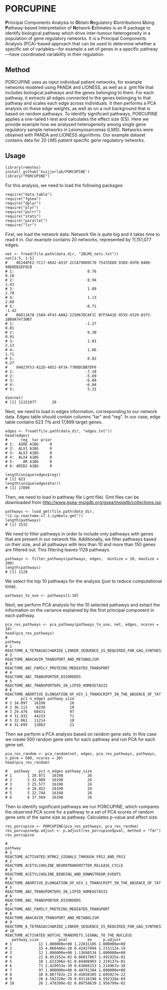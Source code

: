# PORCUPINE
**P**rincipal Components Analysis to **O**btain **R**egulatory **C**ontributions **U**sing **P**athway-based Interpretation of **N**etwork **E**stimates is an R package to identify biological pathway which drive inter-tumour heterogeneity in a population of gene regulatory networks. It is a Principal Components Analysis (PCA)-based approach that can be used to determine whether a specific set of variables—for example a set of genes in a specific pathway—have coordinated variability in their regulation.

## Method
PORCUPINE uses as input individual patient networks, for example networks modeled using PANDA and LIONESS, as well as a .gmt file that includes biological pathways and the genes belonging to them. For each pathway, it extracts all edges connected to the genes belonging to that pathway and scales each edge across individuals. It then performs a PCA analysis on these edge weights, as well as on a null background that is based on random pathways. To identify significant pathways, PORCUPINE applies a one-tailed t-test and calculates the effect size (ES). 
Here we provide example how we analysed heterogeneity among single gene regulatory sample networks in Leiomyosarcomas (LMS). Networks were obtained with PANDA and LIONESS algorithms. Our example dataset contains data for 20 LMS patient specific gene regulatory networks. 

## Usage
```{r}
library(remotes)
install_github('kuijjerlab/PORCUPINE')
library("PORCUPINE")
```
For this analysis, we need to load the following packages:
```{r}
require("data.table")
require("fgsea")
require("dplyr")
require("plyr")
require("purrr")
require("stats")
require("parallel")
require("lsr")
```
First, we load the network data. Network file is quite big and it takes time to read it in. Our example contains 20 networks, represented by 11,151,077 edges.

```{r}
net <- fread(file.path(data_dir, "20LMS_nets.txt"))
net[1:5, 1:5]
#    0E244FE2-7C17-4642-A51F-2CCA796D9C70 75435ED8-93E8-45FB-8480-98D8EB2EF8CB
# 1:                                 0.76                                 0.10
# 2:                                 0.94                                 1.43
# 3:                                 1.09                                 2.78
# 4:                                 1.13                                 2.60
# 5:                                -0.71                                -1.42
#    B6D11678-15A9-4F43-A0A2-225067DCAF1C B7F5A41E-9559-4329-81F5-1B88A74730B7
# 1:                                -1.27                                 0.01
# 2:                                 0.30                                 0.91
# 3:                                 1.01                                 2.13
# 4:                                 1.66                                 1.71
# 5:                                 0.02                                 0.27
#    04823F53-A12D-4852-8F34-77B9DCBB7DF0
# 1:                                -7.18
# 2:                                -5.69
# 3:                                -6.09
# 4:                                -6.04
# 5:                                 5.31

dim(net)
# [1] 11151077       20
```

Next, we need to load in edges information, corresponding to our network data. Edges table should contain columns "tar" and "reg". In our case, edge table contains 623 Tfs and 17,899 target genes.

```{r}
edges <- fread(file.path(data_dir, "edges.txt"))
head(edges)
#      reg  tar prior
# 1:  AIRE A1BG     0
# 2:  ALX1 A1BG     0
# 3:  ALX3 A1BG     0
# 4:  ALX4 A1BG     0
# 5:    AR A1BG     0
# 6: ARID2 A1BG     0

length(unique(edges$reg))
# [1] 623
length(unique(edges$tar))
# [1] 17899
```
Then, we need to load in pathway file (.gmt file). Gmt files can be downloaded from http://www.gsea-msigdb.org/gsea/msigdb/collections.jsp
```{r}
pathways <- load_gmt(file.path(data_dir, "c2.cp.reactome.v7.1.symbols.gmt"))
length(pathways)
# [1] 1532
```
We need to filter pathways in order to include only pathways with genes that are present in our network file. Additionally, we filter pathways based on their size, and all pathways with less than 10 and more than 150 genes are filtered out. This filtering leaves 1128 pathways.
```{r}
pathways <- filter_pathways(pathways, edges,  minSize = 10, maxSize = 200)
length(pathways)
# [1] 1128
```
We select the top 10 pathways for the analysis (just to reduce computational time).
```{r}
pathways_to_use <- pathways[1:10]
```
Next, we perform PCA analysis for the 10 selected pathawys and extact the information on the variance explained by the first principal component in each pathway.
```{r}
pca_res_pathways <- pca_pathway(pathways_to_use, net, edges, ncores = 10)
head(pca_res_pathways)
#                                                                   pathway
# 1 REACTOME_A_TETRASACCHARIDE_LINKER_SEQUENCE_IS_REQUIRED_FOR_GAG_SYNTHESIS
# 2                               REACTOME_ABACAVIR_TRANSPORT_AND_METABOLISM
# 3                          REACTOME_ABC_FAMILY_PROTEINS_MEDIATED_TRANSPORT
# 4                                       REACTOME_ABC_TRANSPORTER_DISORDERS
# 5                           REACTOME_ABC_TRANSPORTERS_IN_LIPID_HOMEOSTASIS
# 6   REACTOME_ABORTIVE_ELONGATION_OF_HIV_1_TRANSCRIPT_IN_THE_ABSENCE_OF_TAT
#      pc1 n_edges pathway_size
# 1 34.897   16198           26
# 2 36.113    6230           10
# 3 29.476   60431           97
# 4 31.932   44233           71
# 5 32.061   11214           18
# 6 31.695   13083           21
```
Then we perform a PCA analysis based on random gene sets. In this case we create 500 random gene sets for each pathway and run PCA for each gene set.

```{r}
pca_res_random <- pca_random(net, edges, pca_res_pathways, pathways, n_perm = 500, ncores = 20)
head(pca_res_random)

#   pathway    pc1 n_edges pathway_size
# 1       1 28.071   16198           26
# 2       2 32.989   16198           26
# 3       3 25.577   16198           26
# 4       4 28.452   16198           26
# 5       5 22.744   16198           26
# 6       6 37.569   16198           26

```
Then to identify significant pathways we run PORCUPINE, which compares the observed PCA score for a pathway to a set of PCA scores of random gene sets of the same size as pathway. Calculates p-value and effect size.
```{r}
res_porcupine <- PORCUPINE(pca_res_pathways, pca_res_random)
res_porcupine$p.adjust <- p.adjust(res_porcupine$pval, method = "fdr")
res_porcupine

#                                                                    pathway
# 1                    REACTOME_ACTIVATED_NTRK2_SIGNALS_THROUGH_FRS2_AND_FRS3
# 2                     REACTOME_ACETYLCHOLINE_NEUROTRANSMITTER_RELEASE_CYCLE
# 3                      REACTOME_ACETYLCHOLINE_BINDING_AND_DOWNSTREAM_EVENTS
# 4    REACTOME_ABORTIVE_ELONGATION_OF_HIV_1_TRANSCRIPT_IN_THE_ABSENCE_OF_TAT
# 5                            REACTOME_ABC_TRANSPORTERS_IN_LIPID_HOMEOSTASIS
# 6                                        REACTOME_ABC_TRANSPORTER_DISORDERS
# 7                           REACTOME_ABC_FAMILY_PROTEINS_MEDIATED_TRANSPORT
# 8                                REACTOME_ABACAVIR_TRANSPORT_AND_METABOLISM
# 9  REACTOME_A_TETRASACCHARIDE_LINKER_SEQUENCE_IS_REQUIRED_FOR_GAG_SYNTHESIS
# 10                REACTOME_ACTIVATED_NOTCH1_TRANSMITS_SIGNAL_TO_THE_NUCLEUS
   pathway_size         pval         es     p.adjust
# 1            11 1.000000e+00 1.22831105 1.000000e+00
# 2            15 4.860446e-20 0.42427094 1.215112e-19
# 3            12 1.000000e+00 1.13698534 1.000000e+00
# 4            21 8.951552e-02 0.06017867 1.491925e-01
# 5            18 1.623396e-01 0.04408903 2.319137e-01
# 6            71 2.429933e-39 0.63868153 1.214967e-38
# 7            97 1.000000e+00 0.48791384 1.000000e+00
# 8            10 8.087782e-23 0.45858385 2.695927e-22
# 9            26 4.592328e-70 0.93116198 4.592328e-69
# 10           26 1.478399e-02 0.09758639 2.956799e-02
```
